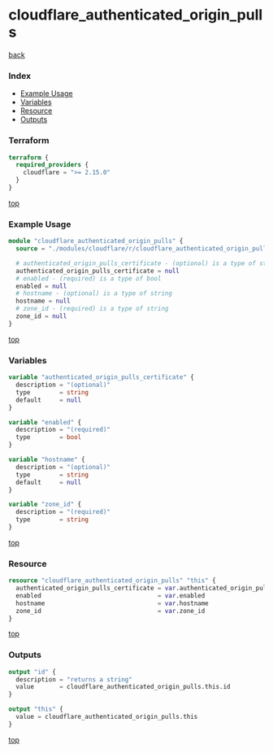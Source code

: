 # cloudflare_authenticated_origin_pulls

[back](../cloudflare.md)

### Index

- [Example Usage](#example-usage)
- [Variables](#variables)
- [Resource](#resource)
- [Outputs](#outputs)

### Terraform

```terraform
terraform {
  required_providers {
    cloudflare = ">= 2.15.0"
  }
}
```

[top](#index)

### Example Usage

```terraform
module "cloudflare_authenticated_origin_pulls" {
  source = "./modules/cloudflare/r/cloudflare_authenticated_origin_pulls"

  # authenticated_origin_pulls_certificate - (optional) is a type of string
  authenticated_origin_pulls_certificate = null
  # enabled - (required) is a type of bool
  enabled = null
  # hostname - (optional) is a type of string
  hostname = null
  # zone_id - (required) is a type of string
  zone_id = null
}
```

[top](#index)

### Variables

```terraform
variable "authenticated_origin_pulls_certificate" {
  description = "(optional)"
  type        = string
  default     = null
}

variable "enabled" {
  description = "(required)"
  type        = bool
}

variable "hostname" {
  description = "(optional)"
  type        = string
  default     = null
}

variable "zone_id" {
  description = "(required)"
  type        = string
}
```

[top](#index)

### Resource

```terraform
resource "cloudflare_authenticated_origin_pulls" "this" {
  authenticated_origin_pulls_certificate = var.authenticated_origin_pulls_certificate
  enabled                                = var.enabled
  hostname                               = var.hostname
  zone_id                                = var.zone_id
}
```

[top](#index)

### Outputs

```terraform
output "id" {
  description = "returns a string"
  value       = cloudflare_authenticated_origin_pulls.this.id
}

output "this" {
  value = cloudflare_authenticated_origin_pulls.this
}
```

[top](#index)